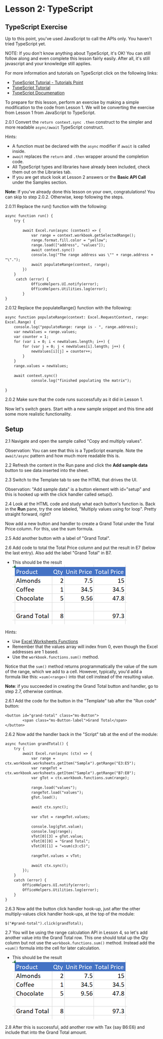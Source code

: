 # Lesson 2: TypeScript


## TypeScript Exercise

Up to this point, you've used JavaScript to call the APIs only. You haven't
tried TypeScript yet. 

NOTE: If you don't know anything about TypeScript, it's OK! You can still follow along and even complete this lesson fairly easily. After all, it's still javascript and your knowledge still applies.

For more information and tutorials on TypeScript click on the following links:

* [TypeScript Tutorial - Tutorials Point](https://www.tutorialspoint.com/typescript/index.htm)
* [TypeScript Tutorial](https://www.typescriptlang.org/docs/handbook/typescript-in-5-minutes.html)
* [TypeScript Documenation](https://www.typescriptlang.org/docs/handbook/basic-types.html)

To prepare for this lesson, perform an exercise by making a simple modification to the code from Lesson 1. We will be converting the exercise from Lesson 1 from JavaScript to TypeScript.

2.0.1 Convert the ```return context.sync .then``` construct to the simpler and more readable ```async/await``` TypeScript construct.

Hints:
* A function must be declared with the ```async``` modifier if ```await``` is called inside.
* ```await``` replaces the ```return``` and ```.then``` wrapper around the completion code.
* All TypeScript types and libraries have already been included, check them out on the Libraries tab.
* If you are get stuck look at Lesson 2 answers or the **Basic API Call** under the Samples section.

**Note:** If you've already done this lesson on your own, congratulations! You can skip to step 2.0.2. Otherwise, keep following the steps.

2.0.11 Replace the run() function with the following:

```
async function run() {
    try {
 
        await Excel.run(async (context) => {
            var range = context.workbook.getSelectedRange();
            range.format.fill.color = "yellow";
            range.load(["address", "values"]);
            await context.sync()
            console.log("The range address was \"" + range.address + "\".");
            await populateRange(context, range);
        })
    }
     catch (error) {
            OfficeHelpers.UI.notify(error);
            OfficeHelpers.Utilities.log(error);
        }
}
```

2.0.12 Replace the populateRange() function with the following:

```
async function populateRange(context: Excel.RequestContext, range: Excel.Range) {
    console.log("populateRange: range is - ", range.address);
    var newValues = range.values;
    var counter = 1;
    for (var i = 0; i < newValues.length; i++) {
        for (var j = 0; j < newValues[i].length; j++) {
            newValues[i][j] = counter++;
        }
    }
    range.values = newValues;
 
    await context.sync()
            console.log("finished populating the matrix");
 
}
```


2.0.2 Make sure that the code runs successfully as it did in Lesson 1.

Now let's switch gears. Start with a new sample snippet and this time add some more realistic functionality.

## Setup

2.1 Navigate and open the sample called "Copy and multiply values".

Observation: You can see that this is a TypeScript example. Note the ```await/async``` pattern and how much more readable this is.

2.2 Refresh the content in the Run pane and click the **Add sample data** button to see data inserted into the sheet.

2.3 Switch to the Template tab to see the HTML that drives the UI.

Observation: "Add sample data" is a button element with id="setup" and this is hooked up with the click handler called setup().

2.4 Look at the HTML code and study what each button's function is. Back in the **Run** pane, try the one labeled, "Multiply values using for loop". Pretty straight forward, right?

Now add a new button and handler to create a Grand Total under the Total Price column. For this, use the sum formula.

2.5 Add another button with a label of "Grand Total".

2.6 Add code to total the Total Price column and put the result in E7 (below the last entry). Also add the label "Grand Total" in B7.
* This should be the result
![Grand Total Table](Image1_lesson2.png)

Hints:

* Use [Excel Worksheets Functions](https://dev.office.com/reference/add-ins/excel/functions)
* Remember that the values array will index from 0, even though the Excel
addresses are 1 based.
* Use the ```workbook.functions.sum()``` method.

Notice that the ```sum()``` method returns programmatically the value of the sum of the range, which we add to a cell. However, typically, you'd add a formula like this: ``` =sum(<range>) ``` into that cell instead of the resulting value.

**Note**: if you succeeded in creating the Grand Total button and handler, go to step 2.7, otherwise continue.

2.6.1 Add the code for the button in the "Template" tab after the "Run code" button:

```
<button id="grand-total" class="ms-Button">
        <span class="ms-Button-label">Grand Total</span>
</button>
```

2.6.2 Now add the handler back in the "Script" tab at the end of the module:

```
async function grandTotal() {
    try {
        await Excel.run(async (ctx) => {
            var range = ctx.workbook.worksheets.getItem("Sample").getRange("E3:E5");
            var rangeTot = ctx.workbook.worksheets.getItem("Sample").getRange("B7:E8");
            var gTot = ctx.workbook.functions.sum(range);

            range.load("values");
            rangeTot.load("values");
            gTot.load();

            await ctx.sync();

            var vTot = rangeTot.values;

            console.log(gTot.value);
            console.log(range);
            vTot[0][3] = gTot.value;
            vTot[0][0] = "Grand Total";
            vTot[0][1] = "=sum(c3:c5)";

            rangeTot.values = vTot;

            await ctx.sync();
        });
    }
    catch (error) {
        OfficeHelpers.UI.notify(error);
        OfficeHelpers.Utilities.log(error);
    }
}
```

2.6.3 Now add the button click handler hook-up, just after the other multiply-values click handler hook-ups, at the top of the module:

```
$("#grand-total").click(grandTotal);
```

2.7 You will be using the range calculation API in Lesson 4, so let's add another value into the Grand Total row. This one should total up the Qty column but not use the ```workbook.functions.sum()``` method. Instead add the ```=sum()``` formula into the cell for later calculation.
* This should be the result
![Grand Total Table](Image1_lesson2.png)

2.8 After this is successful, add another row with Tax (say B6:E6) and include that into the Grand Total amount.
